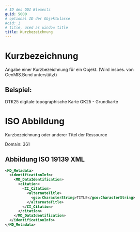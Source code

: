 ```yaml
---
# ID des GUI Elements
guid: 5000
# optional ID der Objektklasse
#oid: 1
# title, used as window title
title: Kurzbezeichnung
---
```


# Kurzbezeichnung

Angabe einer Kurzbezeichnung für ein Objekt. (Wird insbes. von GeoMIS.Bund unterstützt)

## Beispiel:

DTK25 digitale topographische Karte GK25 - Grundkarte

# ISO Abbildung

Kurzbezeichnung oder anderer Titel der Ressource

Domain: 361


## Abbildung ISO 19139 XML

```XML
<MD_Metadata>
  <identificationInfo>
    <MD_DataIdentification>
      <citation>
        <CI_Citation>
          <alternateTitle>
            <gco:CharacterString>TITLE</gco:CharacterString>
          </alternateTitle>
        </CI_Citation>
      </citation>
    </MD_DataIdentification>
  </identificationInfo>
</MD_Metadata>
```